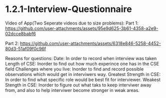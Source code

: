 # 1.2.1-Interview-Questionnaire

Video of App(Two Seperate videos due to size problems):
Part 1:
https://github.com/user-attachments/assets/95e9d625-3b61-4358-a2e9-02dcce8babf6

Part 2: 
https://github.com/user-attachments/assets/6318e846-5258-4452-80d3-51af09f0c96f

Reasons for questions:
  Date: In order to record when interview was taken
  Length of CSE: Inorder to find out how much experince one has in the CSE field
  Challenges where you live: Inorder to find and record possible observations which would get in interviwers way.
  Greatest Strength in CSE: In order to find what specific role would be best fit for interviewer.
  Weakest Stength in CSE: Inorder to figure out what taks to keep interviwer away from, and also to help interviwer become stronger in weak areas. 
